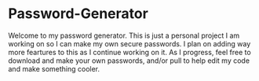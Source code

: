 # Password-Generator
Welcome to my password generator. This is just a personal project I am working on so I can make my own secure passwords.
I plan on adding way more feartures to this as I continue working on it. As I progress, feel free to download and make your own passwords, and/or
pull to help edit my code and make something cooler. 
